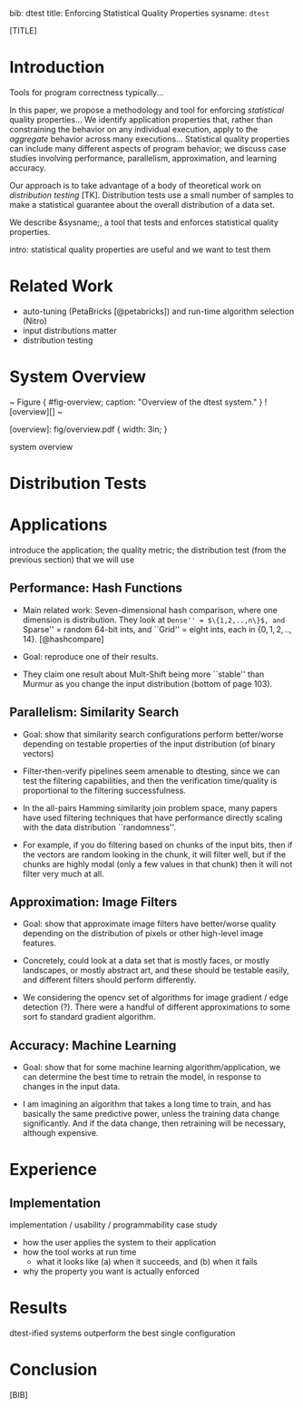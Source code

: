 bib: dtest
title: Enforcing Statistical Quality Properties
sysname: `dtest`

[TITLE]

# Introduction

Tools for program correctness typically...

In this paper, we propose a methodology and tool for enforcing *statistical* quality properties...
We identify application properties that, rather than constraining the behavior on any individual execution, apply to the *aggregate* behavior across many executions...
Statistical quality properties can include many different aspects of program behavior; we discuss case studies involving performance, parallelism, approximation, and learning accuracy.

Our approach is to take advantage of a body of theoretical work on *distribution testing* [TK].
Distribution tests use a small number of samples to make a statistical guarantee about the overall distribution of a data set.

We describe &sysname;, a tool that tests and enforces statistical quality properties.

intro: statistical quality properties are useful and we want to test them

# Related Work

- auto-tuning (PetaBricks [@petabricks]) and run-time algorithm selection (Nitro)
- input distributions matter
- distribution testing

# System Overview

~ Figure { #fig-overview; caption: "Overview of the dtest system." }
![overview][]
~

[overview]: fig/overview.pdf { width: 3in; }

system overview

# Distribution Tests

# Applications

introduce the application; the quality metric; the distribution test (from the previous section) that we will use

## Performance: Hash Functions

- Main related work: Seven-dimensional hash comparison, where one dimension is distribution.  They look at ``Dense'' = $\{1,2,..,n\}$, and ``Sparse'' = random 64-bit ints, and ``Grid'' = eight ints, each in $\{0,1,2,..,14\}$.
[@hashcompare]

- Goal: reproduce one of their results. 

- They claim one result about Mult-Shift being more ``stable'' than Murmur as you change the input distribution (bottom of page 103).


## Parallelism: Similarity Search

- Goal: show that similarity search configurations perform better/worse depending on testable properties of the input distribution (of binary vectors)

- Filter-then-verify pipelines seem amenable to dtesting, since we can test the filtering capabilities, and then the verification time/quality is proportional to the filtering successfulness.

- In the all-pairs Hamming similarity join problem space, many papers have used filtering techniques that have performance directly scaling with the data distribution ``randomness''.

- For example, if you do filtering based on chunks of the input bits, 
then if the vectors are random looking in the chunk, it will filter well, 
but if the chunks are highly modal (only a few values in that chunk) then it will not filter very much at all.

## Approximation: Image Filters

- Goal: show that approximate image filters have better/worse quality depending on the distribution of pixels or other high-level image features.

- Concretely, could look at a data set that is mostly faces, or mostly landscapes, or mostly abstract art, and these should be testable easily, and different filters should perform differently.

- We considering the opencv set of algorithms for image gradient / edge detection (?).  There were a handful of different approximations to some sort fo standard gradient algorithm.

## Accuracy: Machine Learning

- Goal: show that for some machine learning algorithm/application, we can determine the best time to retrain the model, in response to changes in the input data.

- I am imagining an algorithm that takes a long time to train, and has basically the same predictive power, unless the training data change significantly.  And if the data change, then retraining will be necessary, although expensive.

# Experience

## Implementation

implementation / usability / programmability case study

- how the user applies the system to their application
- how the tool works at run time
    - what it looks like (a) when it succeeds, and (b) when it fails
- why the property you want is actually enforced

# Results

dtest-ified systems outperform the best single configuration

# Conclusion

[BIB]

